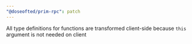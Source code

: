 ```yaml
---
"@doseofted/prim-rpc": patch
---
```


All type definitions for functions are transformed client-side because `this` argument is not needed on client
